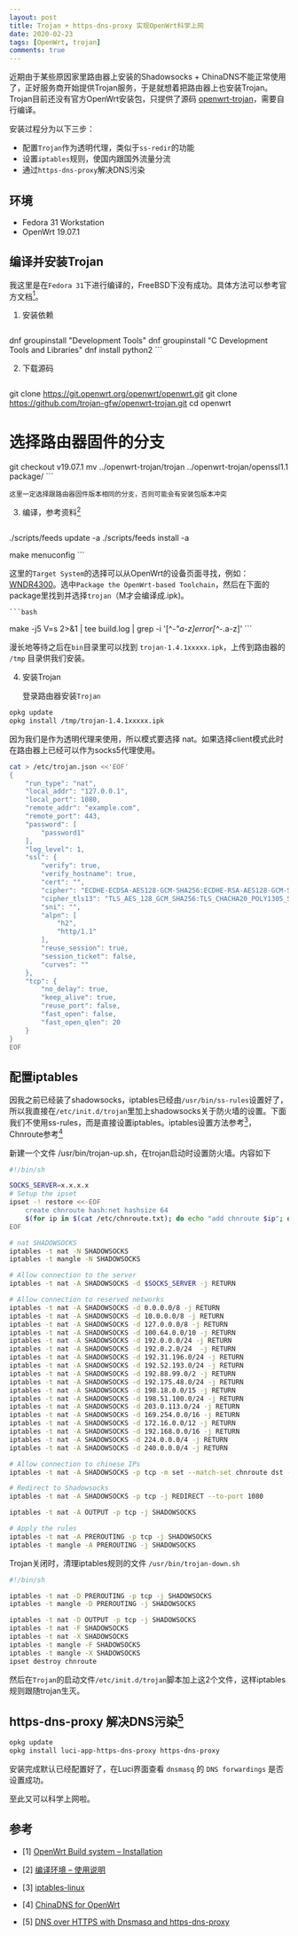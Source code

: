 ```yaml
---
layout: post
title: Trojan + https-dns-proxy 实现OpenWrt科学上网
date: 2020-02-23
tags: [OpenWrt, trojan]
comments: true
---
```


近期由于某些原因家里路由器上安装的Shadowsocks + ChinaDNS不能正常使用了，正好服务商开始提供Trojan服务，于是就想着把路由器上也安装Trojan。Trojan目前还没有官方OpenWrt安装包，只提供了源码 [openwrt-trojan](https://github.com/trojan-gfw/openwrt-trojan)，需要自行编译。

安装过程分为以下三步：

* 配置`Trojan`作为透明代理，类似于`ss-redir`的功能
* 设置`iptables`规则，使国内跟国外流量分流
* 通过`https-dns-proxy`解决DNS污染

## 环境

* Fedora 31 Workstation
* OpenWrt 19.07.1


## 编译并安装Trojan

我这里是在`Fedora 31`下进行编译的，FreeBSD下没有成功。具体方法可以参考官方文档[<sup>1</sup>](#refer-1)。

1. 安装依赖

    ```bash
dnf groupinstall "Development Tools"
dnf groupinstall "C Development Tools and Libraries"
dnf install python2
    ```

2. 下载源码

    ```bash
git clone https://git.openwrt.org/openwrt/openwrt.git
git clone https://github.com/trojan-gfw/openwrt-trojan.git
cd openwrt
# 选择路由器固件的分支
git checkout v19.07.1
mv ../openwrt-trojan/trojan ../openwrt-trojan/openssl1.1 package/
    ```

    这里一定选择跟路由器固件版本相同的分支，否则可能会有安装包版本冲突
3. 编译，参考资料[<sup>2</sup>](#refer-2)


    ```bash
./scripts/feeds update -a
./scripts/feeds install -a

make menuconfig
    ```

这里的`Target System`的选择可以从OpenWrt的设备页面寻找，例如：[WNDR4300](https://openwrt.org/toh/hwdata/netgear/netgear_wndr4300_v1)。选中`Package the OpenWrt-based Toolchain`，然后在下面的package里找到并选择`trojan`（M才会编译成.ipk)。

    ```bash
make -j5 V=s 2>&1 | tee build.log | grep -i '[^_-"a-z]error[^_-.a-z]'
    ```

漫长地等待之后在`bin`目录里可以找到 `trojan-1.4.1xxxxx.ipk`，上传到路由器的 `/tmp` 目录供我们安装。

4. 安装Trojan

    登录路由器安装`Trojan`

```bash
opkg update
opkg install /tmp/trojan-1.4.1xxxxx.ipk
```

因为我们是作为透明代理来使用，所以模式要选择 nat。如果选择client模式此时在路由器上已经可以作为socks5代理使用。

```bash
cat > /etc/trojan.json <<'EOF'
{
    "run_type": "nat",
    "local_addr": "127.0.0.1",
    "local_port": 1080,
    "remote_addr": "example.com",
    "remote_port": 443,
    "password": [
        "password1"
    ],
    "log_level": 1,
    "ssl": {
        "verify": true,
        "verify_hostname": true,
        "cert": "",
        "cipher": "ECDHE-ECDSA-AES128-GCM-SHA256:ECDHE-RSA-AES128-GCM-SHA256:ECDHE-ECDSA-CHACHA20-POLY1305:ECDHE-RSA-CHACHA20-POLY1305:ECDHE-ECDSA-AES256-GCM-SHA384:ECDHE-RSA-AES256-GCM-SHA384:ECDHE-ECDSA-AES256-SHA:ECDHE-ECDSA-AES128-SHA:ECDHE-RSA-AES128-SHA:ECDHE-RSA-AES256-SHA:DHE-RSA-AES128-SHA:DHE-RSA-AES256-SHA:AES128-SHA:AES256-SHA:DES-CBC3-SHA",
        "cipher_tls13": "TLS_AES_128_GCM_SHA256:TLS_CHACHA20_POLY1305_SHA256:TLS_AES_256_GCM_SHA384",
        "sni": "",
        "alpn": [
            "h2",
            "http/1.1"
        ],
        "reuse_session": true,
        "session_ticket": false,
        "curves": ""
    },
    "tcp": {
        "no_delay": true,
        "keep_alive": true,
        "reuse_port": false,
        "fast_open": false,
        "fast_open_qlen": 20
    }
}
EOF
```

## 配置iptables

因我之前已经装了shadowsocks，iptables已经由`/usr/bin/ss-rules`设置好了，所以我直接在`/etc/init.d/trojan`里加上shadowsocks关于防火墙的设置。下面我们不使用ss-rules，而是直接设置iptables。iptables设置方法参考[<sup>3</sup>](#refer-3)，Chnroute参考[<sup>4</sup>](#refer-4)

新建一个文件 /usr/bin/trojan-up.sh，在trojan启动时设置防火墙。内容如下

```bash
#!/bin/sh

SOCKS_SERVER=x.x.x.x
# Setup the ipset
ipset -! restore <<-EOF
    create chnroute hash:net hashsize 64 
    $(for ip in $(cat /etc/chnroute.txt); do echo "add chnroute $ip"; done)
EOF

# nat SHADOWSOCKS
iptables -t nat -N SHADOWSOCKS
iptables -t mangle -N SHADOWSOCKS

# Allow connection to the server
iptables -t nat -A SHADOWSOCKS -d $SOCKS_SERVER -j RETURN

# Allow connection to reserved networks
iptables -t nat -A SHADOWSOCKS -d 0.0.0.0/8 -j RETURN
iptables -t nat -A SHADOWSOCKS -d 10.0.0.0/8 -j RETURN
iptables -t nat -A SHADOWSOCKS -d 127.0.0.0/8 -j RETURN
iptables -t nat -A SHADOWSOCKS -d 100.64.0.0/10 -j RETURN
iptables -t nat -A SHADOWSOCKS -d 192.0.0.0/24 -j RETURN
iptables -t nat -A SHADOWSOCKS -d 192.0.2.0/24  -j RETURN
iptables -t nat -A SHADOWSOCKS -d 192.31.196.0/24 -j RETURN
iptables -t nat -A SHADOWSOCKS -d 192.52.193.0/24 -j RETURN
iptables -t nat -A SHADOWSOCKS -d 192.88.99.0/2 -j RETURN
iptables -t nat -A SHADOWSOCKS -d 192.175.48.0/24 -j RETURN
iptables -t nat -A SHADOWSOCKS -d 198.18.0.0/15 -j RETURN
iptables -t nat -A SHADOWSOCKS -d 198.51.100.0/24 -j RETURN
iptables -t nat -A SHADOWSOCKS -d 203.0.113.0/24 -j RETURN
iptables -t nat -A SHADOWSOCKS -d 169.254.0.0/16 -j RETURN
iptables -t nat -A SHADOWSOCKS -d 172.16.0.0/12 -j RETURN
iptables -t nat -A SHADOWSOCKS -d 192.168.0.0/16 -j RETURN
iptables -t nat -A SHADOWSOCKS -d 224.0.0.0/4 -j RETURN
iptables -t nat -A SHADOWSOCKS -d 240.0.0.0/4 -j RETURN

# Allow connection to chinese IPs
iptables -t nat -A SHADOWSOCKS -p tcp -m set --match-set chnroute dst -j RETURN

# Redirect to Shadowsocks
iptables -t nat -A SHADOWSOCKS -p tcp -j REDIRECT --to-port 1080

iptables -t nat -A OUTPUT -p tcp -j SHADOWSOCKS

# Apply the rules                              
iptables -t nat -A PREROUTING -p tcp -j SHADOWSOCKS
iptables -t mangle -A PREROUTING -j SHADOWSOCKS
```

Trojan关闭时，清理iptables规则的文件 `/usr/bin/trojan-down.sh`

```bash
#!/bin/sh

iptables -t nat -D PREROUTING -p tcp -j SHADOWSOCKS
iptables -t mangle -D PREROUTING -j SHADOWSOCKS

iptables -t nat -D OUTPUT -p tcp -j SHADOWSOCKS
iptables -t nat -F SHADOWSOCKS
iptables -t nat -X SHADOWSOCKS
iptables -t mangle -F SHADOWSOCKS
iptables -t mangle -X SHADOWSOCKS
ipset destroy chnroute
```

然后在`Trojan`的启动文件`/etc/init.d/trojan`脚本加上这2个文件，这样iptables规则跟随trojan生灭。

## https-dns-proxy 解决DNS污染[<sup>5</sup>](#refer-5)

```bash
opkg update
opkg install luci-app-https-dns-proxy https-dns-proxy
```

安装完成默认已经配置好了，在Luci界面查看 `dnsmasq` 的 `DNS forwardings` 是否设置成功。

至此又可以科学上网啦。

## 参考

<div id="refer-1"></div>

- [1] [OpenWrt Build system – Installation](https://openwrt.org/docs/guide-developer/build-system/install-buildsystem)

<div id="refer-2"></div>

- [2] [编译环境 – 使用说明](https://openwrt.org/start?id=zh/docs/guide-developer/build-system/use-buildsystem)

<div id="refer-3"></div>

- [3] [iptables-linux](https://github.com/yangchuansheng/love-gfw/blob/master/docs/iptables-linux.md)

<div id="refer-4"></div>

- [4] [ChinaDNS for OpenWrt](https://github.com/aa65535/openwrt-chinadns)

<div id="refer-5"></div>

- [5] [DNS over HTTPS with Dnsmasq and https-dns-proxy](https://openwrt.org/docs/guide-user/services/dns/doh_dnsmasq_https-dns-proxy)